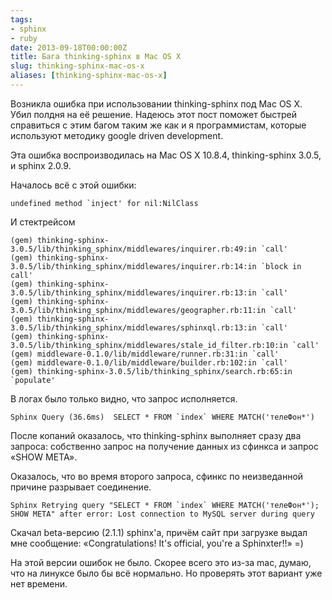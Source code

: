 ```yaml
---
tags:
- sphinx
- ruby
date: 2013-09-18T00:00:00Z
title: Бага thinking-sphinx в Mac OS X
slug: thinking-sphinx-mac-os-x
aliases: [thinking-sphinx-mac-os-x]
---
```


Возникла ошибка при использовании thinking-sphinx под Mac OS X. Убил полдня на её решение. Надеюсь этот пост поможет быстрей справиться с этим багом таким же как и я программистам, которые используют методику google driven development.

Эта ошибка воспроизводилась на Mac OS X 10.8.4, thinking-sphinx 3.0.5, и sphinx 2.0.9.


Началось всё с этой ошибки:

```
undefined method `inject' for nil:NilClass
```

<!--more-->

И стектрейсом
```
(gem) thinking-sphinx-3.0.5/lib/thinking_sphinx/middlewares/inquirer.rb:49:in `call'
(gem) thinking-sphinx-3.0.5/lib/thinking_sphinx/middlewares/inquirer.rb:14:in `block in call'
(gem) thinking-sphinx-3.0.5/lib/thinking_sphinx/middlewares/inquirer.rb:13:in `call'
(gem) thinking-sphinx-3.0.5/lib/thinking_sphinx/middlewares/geographer.rb:11:in `call'
(gem) thinking-sphinx-3.0.5/lib/thinking_sphinx/middlewares/sphinxql.rb:13:in `call'
(gem) thinking-sphinx-3.0.5/lib/thinking_sphinx/middlewares/stale_id_filter.rb:10:in `call'
(gem) middleware-0.1.0/lib/middleware/runner.rb:31:in `call'
(gem) middleware-0.1.0/lib/middleware/builder.rb:102:in `call'
(gem) thinking-sphinx-3.0.5/lib/thinking_sphinx/search.rb:65:in `populate'
```

В логах было только видно, что запрос исполняется.

```
Sphinx Query (36.6ms)  SELECT * FROM `index` WHERE MATCH('телеФон*')
```

После копаний оказалось, что thinking-sphinx выполняет сразу два запроса: собственно запрос на получение данных из сфинкса и запрос «SHOW META».

Оказалось, что во время второго запроса, сфинкс по неизведанной причине разрывает соединение.

```
Sphinx Retrying query "SELECT * FROM `index` WHERE MATCH('телеФон*'); SHOW META" after error: Lost connection to MySQL server during query
```


Скачал beta-версию (2.1.1) sphinx'а, причём сайт при загрузке выдал мне сообщение: «Congratulations! It's official, you're a Sphinxter!!» =)

На этой версии ошибок не было.
Скорее всего это из-за mac, думаю, что на линуксе было бы всё нормально. Но проверять этот вариант уже нет времени.

